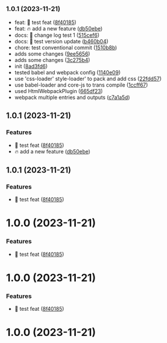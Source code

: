 ## <small>1.0.1 (2023-11-21)</small>

* feat: :art: test feat ([8f40185](https://github.com/Fuzzyf-ace/muyunyou/commit/8f40185))
* feat: :fire: add a new feature ([db50ebe](https://github.com/Fuzzyf-ace/muyunyou/commit/db50ebe))
* docs: :memo: change log test 1 ([515cef6](https://github.com/Fuzzyf-ace/muyunyou/commit/515cef6))
* docs: :memo: test version update ([b460b04](https://github.com/Fuzzyf-ace/muyunyou/commit/b460b04))
* chore: test conventional commit ([1510b8b](https://github.com/Fuzzyf-ace/muyunyou/commit/1510b8b))
* adds some changes ([9ee5656](https://github.com/Fuzzyf-ace/muyunyou/commit/9ee5656))
* adds some changes ([3c275b4](https://github.com/Fuzzyf-ace/muyunyou/commit/3c275b4))
* init ([8ad3fd6](https://github.com/Fuzzyf-ace/muyunyou/commit/8ad3fd6))
* tested babel and webpack config ([1140e09](https://github.com/Fuzzyf-ace/muyunyou/commit/1140e09))
* use 'css-loader' style-loader' to pack and add css ([22fdd57](https://github.com/Fuzzyf-ace/muyunyou/commit/22fdd57))
* use babel-loader and core-js to trans compile ([1ccff67](https://github.com/Fuzzyf-ace/muyunyou/commit/1ccff67))
* used HtmlWebpackPlugin ([665df23](https://github.com/Fuzzyf-ace/muyunyou/commit/665df23))
* webpack multiple entries and outputs ([c7a1a5d](https://github.com/Fuzzyf-ace/muyunyou/commit/c7a1a5d))



## 1.0.1 (2023-11-21)


### Features

* :art: test feat ([8f40185](https://github.com/Fuzzyf-ace/muyunyou/commit/8f40185d3d42e9992702f80b2430a2179d607ce2))
* :fire: add a new feature ([db50ebe](https://github.com/Fuzzyf-ace/muyunyou/commit/db50ebee0b5177196455d9488502d55c8be58a9f))



## 1.0.1 (2023-11-21)


### Features

* :art: test feat ([8f40185](https://github.com/Fuzzyf-ace/muyunyou/commit/8f40185d3d42e9992702f80b2430a2179d607ce2))



# 1.0.0 (2023-11-21)


### Features

* :art: test feat ([8f40185](https://github.com/Fuzzyf-ace/muyunyou/commit/8f40185d3d42e9992702f80b2430a2179d607ce2))



# 1.0.0 (2023-11-21)


### Features

* :art: test feat ([8f40185](https://github.com/Fuzzyf-ace/muyunyou/commit/8f40185d3d42e9992702f80b2430a2179d607ce2))



# 1.0.0 (2023-11-21)



